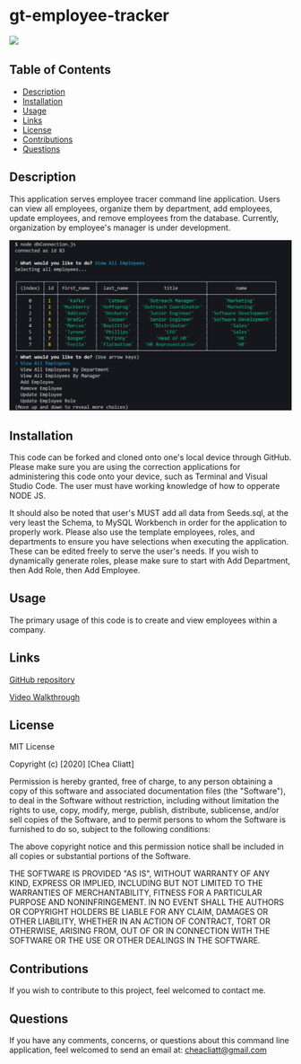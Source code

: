 # gt-employee-tracker

<img src="https://img.shields.io/badge/license-${data.license}-red"/>

## Table of Contents
* [Description](#description)
* [Installation](#installation)
* [Usage](#usage)
* [Links](#links)
* [License](#license) 
* [Contributions](#contributions)
* [Questions](#questions)  

## Description
This application serves employee tracer command line application. Users can view all employees, organize them by department, add employees, update employees, and remove employees from the database. Currently, organization by employee's manager is under development.

<img src="tracker.PNG"/>

## Installation

This code can be forked and cloned onto one's local device through GitHub. Please make sure you are using the correction applications for administering this code onto your device, such as Terminal and Visual Studio Code. The user must have working knowledge of how to opperate NODE JS.

It should also be noted that user's MUST add all data from Seeds.sql, at the very least the Schema, to MySQL Workbench in order for the application to properly work. Please also use the template employees, roles, and departments to ensure you have selections when executing the application. These can be edited freely to serve the user's needs. If you wish to dynamically generate roles, please make sure to start with Add Department, then Add Role, then Add Employee.

## Usage

The primary usage of this code is to create and view employees within a company.

## Links
[GitHub repository](https://github.com/cheacliatt/gt-employee-tracker "Repository")

[Video Walkthrough](https://drive.google.com/file/d/166ca_0bjH4tHpEGkrb_EkgIUOZiyjl8T/view "Video")


## License

MIT License

Copyright (c) [2020] [Chea Cliatt]

Permission is hereby granted, free of charge, to any person obtaining a copy
of this software and associated documentation files (the "Software"), to deal
in the Software without restriction, including without limitation the rights
to use, copy, modify, merge, publish, distribute, sublicense, and/or sell
copies of the Software, and to permit persons to whom the Software is
furnished to do so, subject to the following conditions:

The above copyright notice and this permission notice shall be included in all
copies or substantial portions of the Software.

THE SOFTWARE IS PROVIDED "AS IS", WITHOUT WARRANTY OF ANY KIND, EXPRESS OR
IMPLIED, INCLUDING BUT NOT LIMITED TO THE WARRANTIES OF MERCHANTABILITY,
FITNESS FOR A PARTICULAR PURPOSE AND NONINFRINGEMENT. IN NO EVENT SHALL THE
AUTHORS OR COPYRIGHT HOLDERS BE LIABLE FOR ANY CLAIM, DAMAGES OR OTHER
LIABILITY, WHETHER IN AN ACTION OF CONTRACT, TORT OR OTHERWISE, ARISING FROM,
OUT OF OR IN CONNECTION WITH THE SOFTWARE OR THE USE OR OTHER DEALINGS IN THE
SOFTWARE.

## Contributions
If you wish to contribute to this project, feel welcomed to contact me.

## Questions
If you have any comments, concerns, or questions about this command line application, feel welcomed to send an email at: cheacliatt@gmail.com